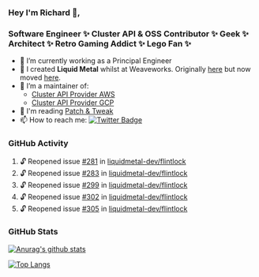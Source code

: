 ### Hey I'm Richard 👋, 

<h3 align="left">Software Engineer ✨ Cluster API & OSS Contributor ✨ Geek ✨ Architect ✨ Retro Gaming Addict ✨ Lego Fan ✨</h3>

- 🔭 I’m currently working as a Principal Engineer
- 📯 I created **Liquid Metal** whilst at Weaveworks. Originally [here](https://github.com/weaveworks-liquidmetal) but now moved [here](https://github.com/liquidmetal-dev).
- 👯 I’m a maintainer of:
  -  [Cluster API Provider AWS](https://github.com/kubernetes-sigs/cluster-api-provider-aws)
  -  [Cluster API Provider GCP](https://github.com/kubernetes-sigs/cluster-api-provider-gcp)
- 💬 I'm reading [Patch & Tweak](https://bjooks.com/products/patch-tweak-exploring-modular-synthesis)
- 📫 How to reach me: [![Twitter Badge](https://img.shields.io/badge/-@fruit_case-00acee?style=flat&logo=Twitter&logoColor=white)](https://twitter.com/intent/follow?screen_name=fruit_case "Follow on Twitter")

### GitHub Activity 

<!--START_SECTION:activity-->
1. 🔓 Reopened issue [#281](https://github.com/liquidmetal-dev/flintlock/issues/281) in [liquidmetal-dev/flintlock](https://github.com/liquidmetal-dev/flintlock)
2. 🔓 Reopened issue [#283](https://github.com/liquidmetal-dev/flintlock/issues/283) in [liquidmetal-dev/flintlock](https://github.com/liquidmetal-dev/flintlock)
3. 🔓 Reopened issue [#299](https://github.com/liquidmetal-dev/flintlock/issues/299) in [liquidmetal-dev/flintlock](https://github.com/liquidmetal-dev/flintlock)
4. 🔓 Reopened issue [#302](https://github.com/liquidmetal-dev/flintlock/issues/302) in [liquidmetal-dev/flintlock](https://github.com/liquidmetal-dev/flintlock)
5. 🔓 Reopened issue [#305](https://github.com/liquidmetal-dev/flintlock/issues/305) in [liquidmetal-dev/flintlock](https://github.com/liquidmetal-dev/flintlock)
<!--END_SECTION:activity-->

### GitHub Stats

[![Anurag's github stats](https://github-readme-stats.vercel.app/api?username=richardcase&count_private=true&show_icons=true)](https://github.com/anuraghazra/github-readme-stats)

[![Top Langs](https://github-readme-stats.vercel.app/api/top-langs/?username=richardcase&hide=html&layout=compact)](https://github.com/anuraghazra/github-readme-stats)
